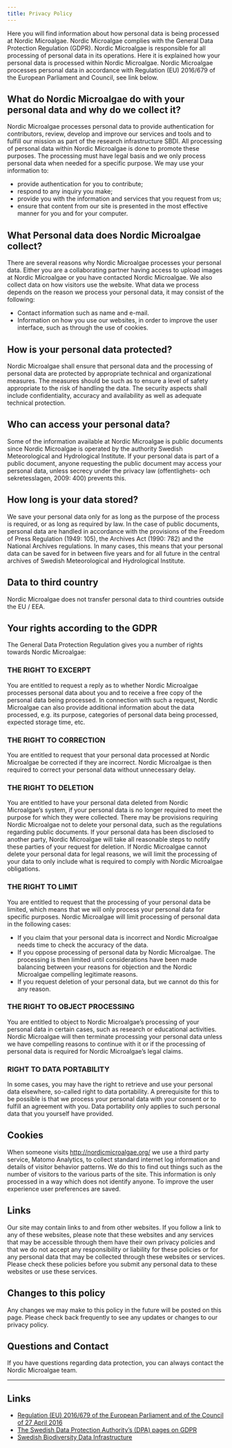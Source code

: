 ```yaml
---
title: Privacy Policy
---
```

Here you will find information about how personal data is being processed at Nordic Microalgae. Nordic Microalgae complies with the General Data Protection Regulation (GDPR). Nordic Microalgae is responsible for all processing of personal data in its operations. Here it is explained how your personal data is processed within Nordic Microalgae. 
Nordic Microalgae processes personal data in accordance with Regulation (EU) 2016/679 of the European Parliament and Council, see link below.

## What do Nordic Microalgae do with your personal data and why do we collect it?
Nordic Microalgae processes personal data to provide authentication for contributors, review, develop and improve our services and tools and to fulfill our mission as part of the research infrastructure SBDI. All processing of personal data within Nordic Microalgae is done to promote these purposes. The processing must have legal basis and we only process personal data when needed for a specific purpose. We may use your information to:
*	provide authentication for you to contribute; 
*	respond to any inquiry you make;
*	provide you with the information and services that you request from us;
*	ensure that content from our site is presented in the most effective manner for you and for your computer.

## What Personal data does Nordic Microalgae collect?
There are several reasons why Nordic Microalgae processes your personal data. Either you are a collaborating partner having access to upload images at Nordic Microalgae or you have contacted Nordic Microalgae. We also collect data on how visitors use the website. What data we process depends on the reason we process your personal data, it may consist of the following:
*	Contact information such as name and e-mail.
*	Information on how you use our websites, in order to improve the user interface, such as through the use of cookies.

## How is your personal data protected?
Nordic Microalgae shall ensure that personal data and the processing of personal data are protected by appropriate technical and organizational measures. The measures should be such as to ensure a level of safety appropriate to the risk of handling the data. The security aspects shall include confidentiality, accuracy and availability as well as adequate technical protection. 

## Who can access your personal data?
Some of the information available at Nordic Microalgae is public documents since Nordic Microalgae is operated by the authority Swedish Meteorological and Hydrological Institute. If your personal data is part of a public document, anyone requesting the public document may access your personal data, unless secrecy under the privacy law (offentlighets- och sekretesslagen, 2009: 400) prevents this.

## How long is your data stored?
We save your personal data only for as long as the purpose of the process is required, or as long as required by law.
In the case of public documents, personal data are handled in accordance with the provisions of the Freedom of Press Regulation (1949: 105), the Archives Act (1990: 782) and the National Archives regulations. In many cases, this means that your personal data can be saved for in between five years and for all future in the central archives of Swedish Meteorological and Hydrological Institute.

## Data to third country
Nordic Microalgae does not transfer personal data to third countries outside the EU / EEA. 

## Your rights according to the GDPR
The General Data Protection Regulation gives you a number of rights towards Nordic Microalgae:

### THE RIGHT TO EXCERPT
You are entitled to request a reply as to whether Nordic Microalgae processes personal data about you and to receive a free copy of the personal data being processed. In connection with such a request, Nordic Microalgae can also provide additional information about the data processed, e.g. its purpose, categories of personal data being processed, expected storage time, etc.

### THE RIGHT TO CORRECTION
You are entitled to request that your personal data processed at Nordic Microalgae be corrected if they are incorrect. Nordic Microalgae is then required to correct your personal data without unnecessary delay.

### THE RIGHT TO DELETION
You are entitled to have your personal data deleted from Nordic Microalgae’s system, if your personal data is no longer required to meet the purpose for which they were collected.
There may be provisions requiring Nordic Microalgae not to delete your personal data, such as the regulations regarding public documents. If your personal data has been disclosed to another party, Nordic Microalgae will take all reasonable steps to notify these parties of your request for deletion.
If Nordic Microalgae cannot delete your personal data for legal reasons, we will limit the processing of your data to only include what is required to comply with Nordic Microalgae obligations.

### THE RIGHT TO LIMIT
You are entitled to request that the processing of your personal data be limited, which means that we will only process your personal data for specific purposes. Nordic Microalgae will limit processing of personal data in the following cases:
*	If you claim that your personal data is incorrect and Nordic Microalgae needs time to check the accuracy of the data.
*	If you oppose processing of personal data by Nordic Microalgae. The processing is then limited until considerations have been made balancing between your reasons for objection and the Nordic Microalgae compelling legitimate reasons.
*	If you request deletion of your personal data, but we cannot do this for any reason.

### THE RIGHT TO OBJECT PROCESSING
You are entitled to object to Nordic Microalgae’s processing of your personal data in certain cases, such as research or educational activities. Nordic Microalgae will then terminate processing your personal data unless we have compelling reasons to continue with it or if the processing of personal data is required for Nordic Microalgae’s legal claims.

### RIGHT TO DATA PORTABILITY
In some cases, you may have the right to retrieve and use your personal data elsewhere, so-called right to data portability. A prerequisite for this to be possible is that we process your personal data with your consent or to fulfill an agreement with you. Data portability only applies to such personal data that you yourself have provided.

## Cookies
When someone visits http://nordicmicroalgae.org/ we use a third party service, Matomo Analytics, to collect standard internet log information and details of visitor behavior patterns. We do this to find out things such as the number of visitors to the various parts of the site. This information is only processed in a way which does not identify anyone. To improve the user experience user preferences are saved.

## Links
Our site may contain links to and from other websites. If you follow a link to any of these websites, please note that these websites and any services that may be accessible through them have their own privacy policies and that we do not accept any responsibility or liability for these policies or for any personal data that may be collected through these websites or services. Please check these policies before you submit any personal data to these websites or use these services.

## Changes to this policy
Any changes we may make to this policy in the future will be posted on this page. Please check back frequently to see any updates or changes to our privacy policy.

## Questions and Contact
If you have questions regarding data protection, you can always contact the Nordic Microalgae team.
________________________________________

## Links
*	[Regulation (EU) 2016/679 of the European Parliament and of the Council of 27 April 2016](https://eur-lex.europa.eu/legal-content/EN/TXT/?uri=celex%3A32016R0679)
*	[The Swedish Data Protection Authority’s (DPA) pages on GDPR](www.datainspektionen.se/)
*	[Swedish Biodiversity Data Infrastructure](https://biodiversitydata.se/)
